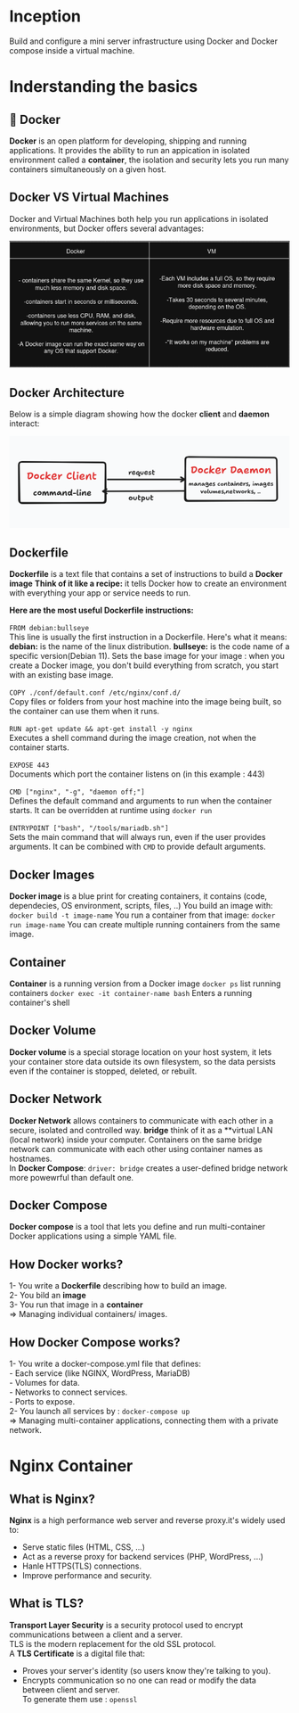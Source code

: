 # Inception

Build and configure a mini server infrastructure using Docker and Docker compose inside a virtual machine.

# Inderstanding the basics

## 🐳 Docker
**Docker** is an open platform for developing, shipping and running applications. It provides the ability to run an appication in isolated environment called a **container**, the isolation and security lets you run many containers simultaneously on a given host.

## Docker VS Virtual Machines
Docker and Virtual Machines both help you run applications in isolated environments, but Docker offers several advantages:

![Docker vs VM](srcs/assets/docker.png)

## Docker Architecture
Below is a simple diagram showing how the docker **client** and **daemon** interact:

![Docker Architecture](srcs/assets/Arch.png)

## Dockerfile
**Dockerfile** is a text file that contains a set of instructions to build a **Docker image**
**Think of it like a recipe:** it tells Docker how to create an environment with everything your app or service needs to run.

**Here are the most useful Dockerfile instructions:**

`FROM debian:bullseye`  
This line is usually the first instruction in a Dockerfile.
Here's what it means:
**debian:** is the name of the linux distribution.
**bullseye:** is the code name of a specific version(Debian 11).
Sets the base image for your image : when you create a Docker image, you don't build everything from scratch, you start with an existing base image.

`COPY ./conf/default.conf /etc/nginx/conf.d/`  
Copy files or folders from your host machine into the image being built, so the container can use them when it runs.

`RUN apt-get update && apt-get install -y nginx`  
Executes a shell command during the image creation, not when the container starts.

`EXPOSE 443`  
Documents which port the container listens on (in this example : 443)

`CMD ["nginx", "-g", "daemon off;"]`  
Defines the default command and arguments to run when the container starts.
It can be overridden at runtime using `docker run`

`ENTRYPOINT ["bash", "/tools/mariadb.sh"]`  
Sets the main command that will always run, even if the user provides arguments.
It can be combined with `CMD` to provide default arguments.

## Docker Images
**Docker image** is a blue print for creating containers, it contains (code, dependecies, OS environment, scripts, files, ..)
You build an image with: `docker build -t image-name`
You run a container from that image: `docker run image-name`
You can create multiple running containers from the same image.

## Container
**Container** is a running version from a Docker image
`docker ps` list running containers
`docker exec -it container-name bash` Enters a running container's shell

## Docker Volume
**Docker volume** is a special storage location on your host system, it lets your container store data outside its own filesystem, so the data persists even if the container is stopped, deleted, or rebuilt.

## Docker Network
**Docker Network** allows containers to communicate with each other in a secure, isolated and controlled way.
**bridge** think of it as a **virtual LAN (local network) inside your computer. Containers on the same bridge network can communicate with each other using container names as hostnames.  
In **Docker Compose**: `driver: bridge` creates a user-defined bridge network more powewrful than default one.

## Docker Compose
**Docker compose** is a tool that lets you define and run multi-container Docker applications using a simple YAML file.

## How Docker works?
1- You write a **Dockerfile** describing how to build an image.  
2- You bild an **image**  
3- You run that image in a **container**  
=> Managing individual containers/ images.

## How Docker Compose works?
1- You write a docker-compose.yml file that defines:  
                - Each service (like NGINX, WordPress, MariaDB)  
                - Volumes for data.  
                - Networks to connect services.  
                - Ports to expose.  
2- You launch all services by : `docker-compose up`  
=> Managing multi-container applications, connecting them with a private network.

# Nginx Container

## What is Nginx?
**Nginx** is a high performance web server and reverse proxy.it's widely used to:
* Serve static files (HTML, CSS, ...)
* Act as a reverse proxy for backend services (PHP, WordPress, ...)
* Hanle HTTPS(TLS) connections.
* Improve performance and security.

## What is TLS?
**Transport Layer Security** is a security protocol used to encrypt communications between a client and a server.  
TLS is the modern replacement for the old SSL protocol.  
A **TLS Certificate** is a digital file that:  
* Proves your server's identity (so users know they're talking to you).
* Encrypts communication so no one can read or modify the data between client and server.  
To generate them use : `openssl`  


